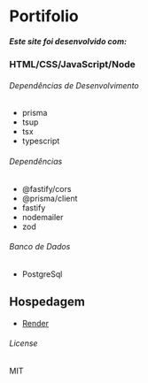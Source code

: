 # Portifolio
##### Este site foi desenvolvido com: 

### HTML/CSS/JavaScript/Node

###### Dependências de Desenvolvimento
* prisma
* tsup
* tsx
* typescript

###### Dependências
 * @fastify/cors
 *  @prisma/client
 *  fastify
 *  nodemailer
 *  zod

###### Banco de Dados
 * PostgreSql
 
## Hospedagem
- [Render](https://render.com/)


###### License

MIT

